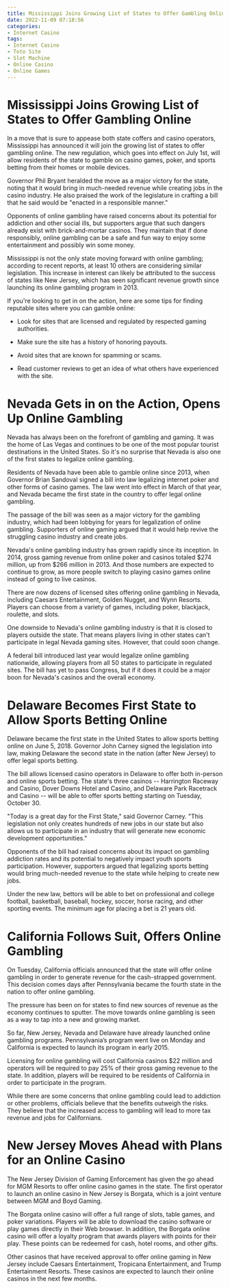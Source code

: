 ```yaml
---
title: Mississippi Joins Growing List of States to Offer Gambling Online
date: 2022-11-09 07:18:56
categories:
- Internet Casino
tags:
- Internet Casino
- Toto Site
- Slot Machine
- Online Casino
- Online Games
---
```



#  Mississippi Joins Growing List of States to Offer Gambling Online

In a move that is sure to appease both state coffers and casino operators, Mississippi has announced it will join the growing list of states to offer gambling online. The new regulation, which goes into effect on July 1st, will allow residents of the state to gamble on casino games, poker, and sports betting from their homes or mobile devices.

Governor Phil Bryant heralded the move as a major victory for the state, noting that it would bring in much-needed revenue while creating jobs in the casino industry. He also praised the work of the legislature in crafting a bill that he said would be "enacted in a responsible manner."

Opponents of online gambling have raised concerns about its potential for addiction and other social ills, but supporters argue that such dangers already exist with brick-and-mortar casinos. They maintain that if done responsibly, online gambling can be a safe and fun way to enjoy some entertainment and possibly win some money.

Mississippi is not the only state moving forward with online gambling; according to recent reports, at least 10 others are considering similar legislation. This increase in interest can likely be attributed to the success of states like New Jersey, which has seen significant revenue growth since launching its online gambling program in 2013.

If you're looking to get in on the action, here are some tips for finding reputable sites where you can gamble online:

- Look for sites that are licensed and regulated by respected gaming authorities.

- Make sure the site has a history of honoring payouts.

- Avoid sites that are known for spamming or scams.

- Read customer reviews to get an idea of what others have experienced with the site.

#  Nevada Gets in on the Action, Opens Up Online Gambling

 Nevada has always been on the forefront of gambling and gaming. It was the home of Las Vegas and continues to be one of the most popular tourist destinations in the United States. So it's no surprise that Nevada is also one of the first states to legalize online gambling.

Residents of Nevada have been able to gamble online since 2013, when Governor Brian Sandoval signed a bill into law legalizing internet poker and other forms of casino games. The law went into effect in March of that year, and Nevada became the first state in the country to offer legal online gambling.

The passage of the bill was seen as a major victory for the gambling industry, which had been lobbying for years for legalization of online gambling. Supporters of online gaming argued that it would help revive the struggling casino industry and create jobs.

Nevada's online gambling industry has grown rapidly since its inception. In 2014, gross gaming revenue from online poker and casinos totaled $274 million, up from $266 million in 2013. And those numbers are expected to continue to grow, as more people switch to playing casino games online instead of going to live casinos.

There are now dozens of licensed sites offering online gambling in Nevada, including Caesars Entertainment, Golden Nugget, and Wynn Resorts. Players can choose from a variety of games, including poker, blackjack, roulette, and slots.

One downside to Nevada's online gambling industry is that it is closed to players outside the state. That means players living in other states can't participate in legal Nevada gaming sites. However, that could soon change.

A federal bill introduced last year would legalize online gambling nationwide, allowing players from all 50 states to participate in regulated sites. The bill has yet to pass Congress, but if it does it could be a major boon for Nevada's casinos and the overall economy.

#  Delaware Becomes First State to Allow Sports Betting Online

Delaware became the first state in the United States to allow sports betting online on June 5, 2018. Governor John Carney signed the legislation into law, making Delaware the second state in the nation (after New Jersey) to offer legal sports betting.

The bill allows licensed casino operators in Delaware to offer both in-person and online sports betting. The state's three casinos -- Harrington Raceway and Casino, Dover Downs Hotel and Casino, and Delaware Park Racetrack and Casino -- will be able to offer sports betting starting on Tuesday, October 30.

"Today is a great day for the First State," said Governor Carney. "This legislation not only creates hundreds of new jobs in our state but also allows us to participate in an industry that will generate new economic development opportunities."

Opponents of the bill had raised concerns about its impact on gambling addiction rates and its potential to negatively impact youth sports participation. However, supporters argued that legalizing sports betting would bring much-needed revenue to the state while helping to create new jobs.

Under the new law, bettors will be able to bet on professional and college football, basketball, baseball, hockey, soccer, horse racing, and other sporting events. The minimum age for placing a bet is 21 years old.

#  California Follows Suit, Offers Online Gambling

On Tuesday, California officials announced that the state will offer online gambling in order to generate revenue for the cash-strapped government. This decision comes days after Pennsylvania became the fourth state in the nation to offer online gambling.

The pressure has been on for states to find new sources of revenue as the economy continues to sputter. The move towards online gambling is seen as a way to tap into a new and growing market.

So far, New Jersey, Nevada and Delaware have already launched online gambling programs. Pennsylvania’s program went live on Monday and California is expected to launch its program in early 2015.

Licensing for online gambling will cost California casinos $22 million and operators will be required to pay 25% of their gross gaming revenue to the state. In addition, players will be required to be residents of California in order to participate in the program.

While there are some concerns that online gambling could lead to addiction or other problems, officials believe that the benefits outweigh the risks. They believe that the increased access to gambling will lead to more tax revenue and jobs for Californians.

#  New Jersey Moves Ahead with Plans for an Online Casino

The New Jersey Division of Gaming Enforcement has given the go ahead for MGM Resorts to offer online casino games in the state. The first operator to launch an online casino in New Jersey is Borgata, which is a joint venture between MGM and Boyd Gaming.

The Borgata online casino will offer a full range of slots, table games, and poker variations. Players will be able to download the casino software or play games directly in their Web browser. In addition, the Borgata online casino will offer a loyalty program that awards players with points for their play. These points can be redeemed for cash, hotel rooms, and other gifts.

Other casinos that have received approval to offer online gaming in New Jersey include Caesars Entertainment, Tropicana Entertainment, and Trump Entertainment Resorts. These casinos are expected to launch their online casinos in the next few months.